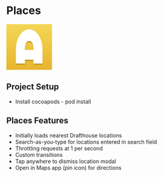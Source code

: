 # Places
![GitHub Logo](/Places/Assets.xcassets/AppIcon.appiconset/Icon-App-60x60@2x.png)

## Project Setup
- Install cocoapods - pod install

## Places Features
- Initially loads nearest Drafthouse locations
- Search-as-you-type for locations entered in search field
- Throttling requests at 1 per second
- Custom transitions
- Tap anywhere to dismiss location modal
- Open in Maps app (pin icon) for directions
